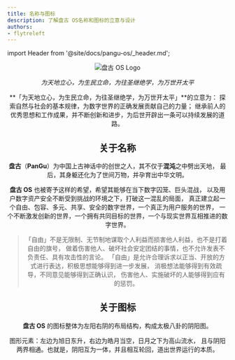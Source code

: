 ```yaml
---
title: 名称与图标
description: 了解盘古 OS名称和图标的立意与设计
authors:
- flytreleft
---
```


import Header from '@site/docs/pangu-os/_header.md';

<Header />


<p style={{textAlign: 'center'}}>
  <img
    src="/img/pangu-os/logo.svg"
    alt="盘古 OS Logo"
    style={{width: '418px'}}
  />
  <figcaption>
    <em>为天地立心，为生民立命，为往圣继绝学，为万世开太平</em>
  </figcaption>
</p>


**「为天地立心，为生民立命，为往圣继绝学，为万世开太平」**的立意为：
探索自然与社会的基本规律，为数字世界的正确发展贡献自己的力量；
继承前人的优秀思想和工作成果，并不断创新和进步，为后世开辟出一条可以持续发展的道路。

## 关于名称

**盘古**（**PanGu**）为中国上古神话中的创世之人，其不仅于**混沌**之中劈出天地，
最后，其身躯还化为了世间万物，并孕育出中华文明。

**盘古 OS** 也被寄予这样的希望，希望其能够在当下数字囚笼、巨头混战，
以及用户数字资产安全不断受到挑战的环境之下，打破这一混乱的局面，
真正建立起一个自由、包容、多元、共享、安全的数字世界，一个真正为用户服务的世界，
一个不断激发创新的世界，一个拥有共同目标的世界，一个与现实世界互相推进的数字世界。

> 「自由」不是无限制、无节制地谋取个人利益而损害他人利益，也不是打着自由的旗号，
> 做着伤害他人、破坏社会安定团结的事情，也不允许发表不负责任、具有攻击性的言论。
> 「自由」是允许合理诉求以正当、开放的方式进行表达，积极思想能够得到进一步发展，
> 消极想法能够得到有效疏导，不同意见能够得到正确认识，
> 伤害他人、实施破坏的人能够得到应有的惩罚。

## 关于图标

**盘古 OS** 的图标整体为左阳右阴的布局结构，构成太极八卦的阴阳图。

图形元素：左边为旭日东升，右边为皓月当空，日月之下为高山流水，
且与阴阳两界相通。也就是，阴阳互为一体，并且相互轮回，道出世界运行的本质。
